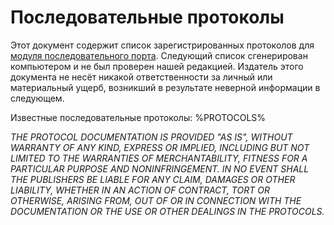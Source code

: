 # Последовательные протоколы

Этот документ содержит список зарегистрированных протоколов для [модуля последовательного порта](item/serial_port_module.md). Следующий список сгенерирован компьютером и не был проверен нашей редакцией. Издатель этого документа не несёт никакой ответственности за личный или материальный ущерб, возникший в результате неверной информации в следующем.

Известные последовательные протоколы:
%PROTOCOLS%

*THE PROTOCOL DOCUMENTATION IS PROVIDED "AS IS", WITHOUT WARRANTY OF ANY KIND, EXPRESS OR IMPLIED, INCLUDING BUT NOT LIMITED TO THE WARRANTIES OF MERCHANTABILITY, FITNESS FOR A PARTICULAR PURPOSE AND NONINFRINGEMENT. IN NO EVENT SHALL THE PUBLISHERS BE LIABLE FOR ANY CLAIM, DAMAGES OR OTHER LIABILITY, WHETHER IN AN ACTION OF CONTRACT, TORT OR OTHERWISE, ARISING FROM, OUT OF OR IN CONNECTION WITH THE DOCUMENTATION OR THE USE OR OTHER DEALINGS IN THE PROTOCOLS.*
